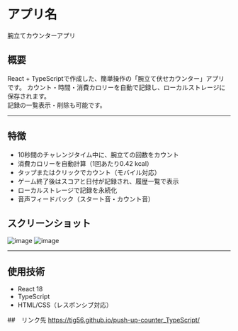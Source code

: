 # アプリ名
腕立てカウンターアプリ

## 概要
React + TypeScriptで作成した、簡単操作の「腕立て伏せカウンター」アプリです。
カウント・時間・消費カロリーを自動で記録し、ローカルストレージに保存されます。  
記録の一覧表示・削除も可能です。

---

## 特徴
- 10秒間のチャレンジタイム中に、腕立ての回数をカウント
- 消費カロリーを自動計算（1回あたり0.42 kcal）
- タップまたはクリックでカウント（モバイル対応）
- ゲーム終了後はスコアと日付が記録され、履歴一覧で表示
- ローカルストレージで記録を永続化
- 音声フィードバック（スタート音・カウント音）

## スクリーンショット
![image](https://github.com/user-attachments/assets/e4611e28-b139-4570-b05d-22300a5a1cb0)
![image](https://github.com/user-attachments/assets/0ba7a0f0-1b06-4097-b127-281d00b093d3)

---

## 使用技術
- React 18
- TypeScript
- HTML/CSS（レスポンシブ対応）

##　リンク先
https://tig56.github.io/push-up-counter_TypeScript/

